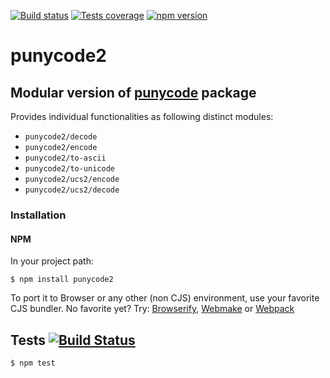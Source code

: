 [![Build status][build-image]][build-url]
[![Tests coverage][cov-image]][cov-url]
[![npm version][npm-image]][npm-url]

# punycode2

## Modular version of [punycode](https://github.com/bestiejs/punycode.js) package

Provides individual functionalities as following distinct modules:

- `punycode2/decode`
- `punycode2/encode`
- `punycode2/to-ascii`
- `punycode2/to-unicode`
- `punycode2/ucs2/encode`
- `punycode2/ucs2/decode`

### Installation

#### NPM

In your project path:

    $ npm install punycode2

To port it to Browser or any other (non CJS) environment, use your favorite CJS bundler. No favorite yet? Try: [Browserify](http://browserify.org/), [Webmake](https://github.com/medikoo/modules-webmake) or [Webpack](http://webpack.github.io/)

## Tests [![Build Status](https://travis-ci.org/medikoo/punycode2.png)](https://travis-ci.org/medikoo/ppunycode2)

    $ npm test

[build-image]: https://github.com/medikoo/punycode2/workflows/Integrate/badge.svg
[build-url]: https://github.com/medikoo/punycode2/actions?query=workflow%3AIntegrate
[cov-image]: https://img.shields.io/codecov/c/github/medikoo/punycode2.svg
[cov-url]: https://codecov.io/gh/medikoo/punycode2
[npm-image]: https://img.shields.io/npm/v/punycode2.svg
[npm-url]: https://www.npmjs.com/package/punycode2
